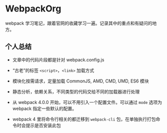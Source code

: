 # WebpackOrg

webpack 学习笔记，跟着官网的收藏学习一遍。记录其中的重点和有疑问的地方。

## 个人总结
- 文章中的代码片段都是针对 webpack.config.js
- “古老”的标签 `<script>`，`<link>` 加载方式
- 模块化按需请求，定量加载 CommonJS, AMD, CMD, UMD, ES6 模块
- 静态分析，依赖关系，不同类型的代码交给不同的加载器进行处理


- 从 webpack 4.0.0 开始，可以不用引入一个配置文件。可以通过 `mode` 选项为 webpack 指定一些默认的配置。
- webpack 4 里将命令行相关的都迁移到 `webpack-cli` 包，在单独执行打包命令时会提示是否安装此包